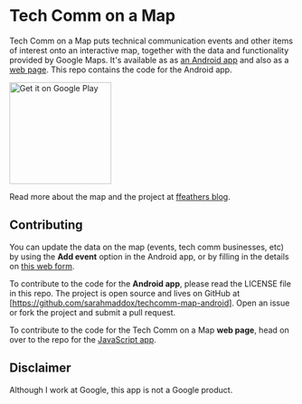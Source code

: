 # Tech Comm on a Map

Tech Comm on a Map puts technical communication events and other items of interest onto an
interactive map, together with the data and functionality provided by Google Maps. It's available as
as [an Android app](https://play.google.com/store/apps/details?id=com.techcomm.map.mobile)
and also as a [web page](http://sarahmaddox.github.io/techcomm-map/). This repo contains
the code for the Android app.

<a href="https://play.google.com/store/apps/details?id=com.techcomm.map.mobile&amp;utm_source=global_co&amp;utm_medium=prtnr&amp;utm_content=Mar2515&amp;utm_campaign=PartBadge&amp;pcampaignid=MKT-Other-global-all-co-prtnr-py-PartBadge-Mar2515-1"><img src="https://play.google.com/intl/en_us/badges/images/generic/en-play-badge.png" alt="Get it on Google Play" width="180px" /></a>

Read more about the map and the project at [ffeathers
blog](https://ffeathers.wordpress.com/tech-comm-on-a-map/).

## Contributing

You can update the data on the map (events, tech comm businesses, etc) by using the
**Add event** option in the Android app,
or by filling in the details on
[this web form](https://docs.google.com/forms/d/1uIEpAu0vpiDwNqwQcr-912TD1_nG_PND9J3NDCPvEXI/viewform?usp=send_form).

To contribute to the code for the **Android app**, please read the LICENSE file in this
repo. The project is open source and lives on GitHub at
[https://github.com/sarahmaddox/techcomm-map-android]. Open an issue or fork the project and submit
a pull request.

To contribute to the code for the Tech Comm on a Map **web page**, head on over to the repo for the
[JavaScript app](https://github.com/sarahmaddox/techcomm-map).

## Disclaimer

Although I work at Google, this app is not a Google product.
